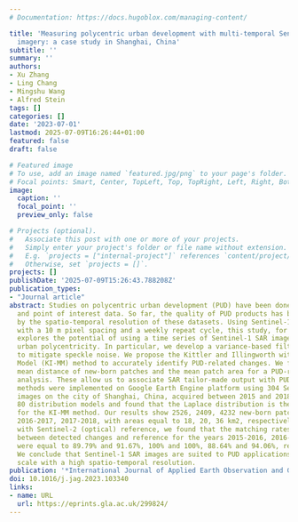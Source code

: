```yaml
---
# Documentation: https://docs.hugoblox.com/managing-content/

title: 'Measuring polycentric urban development with multi-temporal Sentinel-1 SAR
  imagery: a case study in Shanghai, China'
subtitle: ''
summary: ''
authors:
- Xu Zhang
- Ling Chang
- Mingshu Wang
- Alfred Stein
tags: []
categories: []
date: '2023-07-01'
lastmod: 2025-07-09T16:26:44+01:00
featured: false
draft: false

# Featured image
# To use, add an image named `featured.jpg/png` to your page's folder.
# Focal points: Smart, Center, TopLeft, Top, TopRight, Left, Right, BottomLeft, Bottom, BottomRight.
image:
  caption: ''
  focal_point: ''
  preview_only: false

# Projects (optional).
#   Associate this post with one or more of your projects.
#   Simply enter your project's folder or file name without extension.
#   E.g. `projects = ["internal-project"]` references `content/project/deep-learning/index.md`.
#   Otherwise, set `projects = []`.
projects: []
publishDate: '2025-07-09T15:26:43.788208Z'
publication_types:
- "Journal article"
abstract: Studies on polycentric urban development (PUD) have been done by using LandScan
  and point of interest data. So far, the quality of PUD products has been limited
  by the spatio-temporal resolution of these datasets. Using Sentinel-1 SAR missions
  with a 10 m pixel spacing and a weekly repeat cycle, this study, for the first time,
  explores the potential of using a time series of Sentinel-1 SAR images for measuring
  urban polycentricity. In particular, we develop a variance-based filtering method
  to mitigate speckle noise. We propose the Kittler and Illingworth with a Modified
  Model (KI-MM) method to accurately identify PUD-related changes. We focus on the
  mean distance of new-born patches and the mean patch area for a PUD-related change
  analysis. These allow us to associate SAR tailor-made output with PUDs. The proposed
  methods were implemented on Google Earth Engine platform using 304 Sentinel-1 SAR
  images on the city of Shanghai, China, acquired between 2015 and 2018. We have tested
  80 distribution models and found that the Laplace distribution is the best model
  for the KI-MM method. Our results show 2526, 2409, 4232 new-born patches for 2015-2016,
  2016-2017, 2017-2018, with areas equal to 18, 20, 36 km2, respectively. Using cross-validation
  with Sentinel-2 (optical) reference, we found that the matching rates and F1-score
  between detected changes and reference for the years 2015-2016, 2016-2017, 2017-2018
  were equal to 89.79% and 91.67%, 100% and 100%, 88.64% and 94.06%, respectively.
  We conclude that Sentinel-1 SAR images are suited to PUD applications at an intra-city
  scale with a high spatio-temporal resolution.
publication: '*International Journal of Applied Earth Observation and Geoinformation*'
doi: 10.1016/j.jag.2023.103340
links:
- name: URL
  url: https://eprints.gla.ac.uk/299824/
---
```

